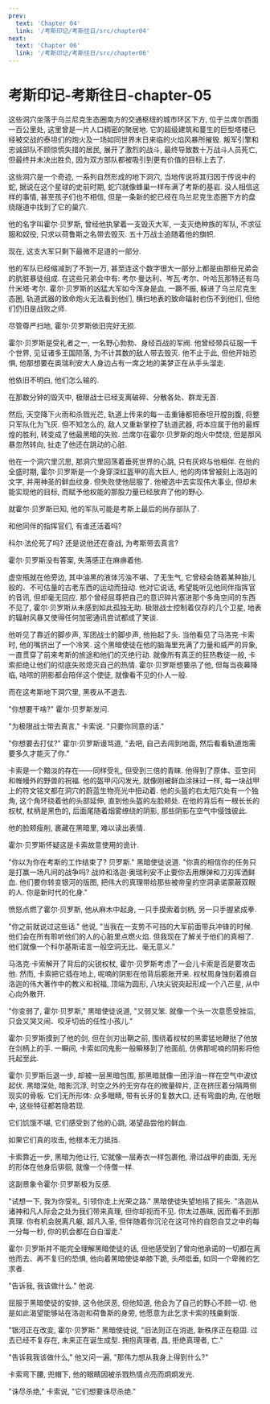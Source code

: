 ```yaml
---
prev:
  text: 'Chapter 04'
  link: '/考斯印记/考斯往日/src/chapter04'
next:
  text: 'Chapter 06'
  link: '/考斯印记/考斯往日/src/chapter06'
---
```


# 考斯印记-考斯往日-chapter-05

这些洞穴坐落于乌兰尼克生态圈南方的交通枢纽的城市环区下方, 位于兰席尔西面一百公里处, 这里曾是一片人口稠密的聚居地. 它的超级建筑和蔓生的巨型塔楼已经被交战的泰坦们的炮火及一场如同世界末日来临的火焰风暴所摧毁. 叛军引擎和忠诚部队不顾惊慌失措的居民, 展开了激烈的战斗, 最终导致数十万战斗人员死亡, 但最终并未决出胜负, 因为双方部队都被吸引到更有价值的目标上去了.

这些洞穴是一个奇迹, 一系列自然形成的地下洞穴, 当地传说将其归因于传说中的蛇, 据说在这个星球的史前时期, 蛇穴就像蜂巢一样布满了考斯的基岩. 没人相信这样的事情, 甚至孩子们也不相信, 但是一条新的蛇已经在乌兰尼克生态圈下方的盘绕隧道中找到了它的巢穴.

他的名字叫霍尔·贝罗斯, 曾经他执掌着一支毁灭大军, 一支灭绝种族的军队, 不求征服和奴役, 只求以荷鲁斯之名带去毁灭. 五十万战士追随着他的旗帜.

现在, 这支大军只剩下最微不足道的一部分.

他的军队已经缩减到了不到一万, 甚至连这个数字很大一部分上都是由那些兄弟会的肮脏暴徒组成. 在这些兄弟会中有: 考尔·曼达利、岑瓦·考尔、叶哈瓦那特还有乌什米塔·考尔. 霍尔·贝罗斯的凶猛大军如今浑身是血, 一蹶不振, 躲进了乌兰尼克生态圈, 轨道武器的致命炮火无法看到他们, 横扫地表的致命辐射也伤不到他们, 但他们仍旧是战败之师.

尽管尊严扫地, 霍尔·贝罗斯依旧完好无损.

霍尔·贝罗斯是受礼者之一, 一名野心勃勃、身经百战的军阀. 他曾经带兵征服一千个世界, 见证诸多王国陨落, 为不计其数的敌人带去毁灭. 他不止于此, 但他开始恐惧, 他那想要在奥瑞利安大人身边占有一席之地的美梦正在从手头溜走.

他依旧不明白, 他们怎么输的.

在那数分钟的毁灭中, 极限战士已经支离破碎、分散各处、群龙无首.

然后, 天空降下火雨和杀戮光芒, 轨道上传来的每一击重锤都把泰坦开膛剖腹, 将整只军队化为飞灰. 但不知怎么的, 敌人又重新掌控了轨道武器, 将本应属于他的最辉煌的胜利, 转变成了他最黑暗的失败. 兰席尔在霍尔·贝罗斯的炮火中焚烧, 但是那风暴忽然转向, 扯走了他还在跳动的心脏.

他在一个洞穴里沉思, 那洞穴里回荡着垂死世界的心跳, 只有灰烬与他相伴. 在他的全盛时期, 霍尔·贝罗斯是一个身穿深红盔甲的高大巨人, 他的肉体曾被刻上洛迦的文字, 并用神圣的鲜血纹身. 但失败使他屈服了. 他被选中去实现伟大事业, 但却未能实现他的目标, 而赋予他权能的那股力量已经放弃了他的野心.

就霍尔·贝罗斯已知, 他的军队可能是考斯上最后的尚存部队了.

和他同伴的指挥官们, 有谁还活着吗?

科尔·法伦死了吗? 还是说他还在奋战, 为考斯带去真言?

霍尔·贝罗斯没有答案, 失落感正在麻痹着他.

虚空瓶就在他旁边, 其中油黑的液体污浊不堪、了无生气, 它曾经会随着某种胎儿般的、不可估量的古老东西的运动而扭动. 他对它说话, 希望能听见他同伴指挥官的音讯, 但却毫无回应. 那个曾经屈尊把自己的意识碎片塞进那个多角空间的东西不见了, 霍尔·贝罗斯从未感到如此孤独无助. 极限战士控制着仅存的几个卫星, 地表的辐射风暴又使得任何加密通讯尝试都成了笑谈.

他听见了靠近的脚步声, 军团战士的脚步声, 他抬起了头. 当他看见了马洛克·卡索时, 他的嘴挤出了一个冷笑. 这个黑暗使徒在他的脑海里充满了力量和威严的异象, 一直贯穿了前来考斯的旅途和他们的灭绝行动. 就像所有真正的狂热教徒一般, 卡索拒绝让他们的彻底失败熄灭自己的热情. 霍尔·贝罗斯想要杀了他, 但每当夜幕降临, 咕哝的阴影都会陪伴这个使徒, 就像看不见的仆人一般.

而在这考斯地下洞穴里, 黑夜从不退去.

"你想要干啥?" 霍尔·贝罗斯发问.

"为极限战士带去真言," 卡索说. "只要你同意的话."

"你想要去打仗?" 霍尔·贝罗斯谩骂道, "去吧, 自己去闯到地面, 然后看看轨道炮需要多久才能灭了你."

卡索是一个黯淡的存在——同样受礼, 但受到三倍的青睐. 他得到了原体、亚空间和帷幔外的野兽的祝福. 他的盔甲闪闪发光, 就像刚被鲜血涂抹过一样, 每一块战甲上的符文铭文都在洞穴的蔚蓝生物亮光中扭动着. 他的头盔的右太阳穴处有一个独角, 这个角环绕着他的头部延伸, 直到他头盔的左脸颊处. 在他的背后有一根长长的权杖, 杖柄是黑色的, 后面尾随着烟雾缭绕的阴影, 那些阴影在空气中侵蚀彼此.

他的脸颊瘦削, 裹藏在黑暗里, 难以读出表情.

霍尔·贝罗斯怀疑这是卡索故意使用的诡计.

"你以为你在考斯的工作结束了? 贝罗斯." 黑暗使徒说道. "你真的相信你的任务只是打赢一场凡间的战争吗? 战帅和洛迦·奥瑞利安不止要你去用爆弹和刀刃挥洒鲜血. 他们要你转变银河的版图, 把伟大的真理带给那些被帝皇的空洞承诺蒙蔽双眼的人. 你是新时代的化身."

愤怒点燃了霍尔·贝罗斯, 他从麻木中起身, 一只手摸索着剑柄, 另一只手握紧成拳.

"你之前就说过这些话." 他说, "当我在一支势不可挡的大军前面带兵冲锋的时候. 他们会在所有聆听他们的人的心脏里点燃火焰. 但我现在了解关于他们的真相了. 他们就像一个科尔基斯诺言一般空洞无比、毫无意义."

马洛克·卡索解开了背后的尖锐权杖, 霍尔·贝罗斯考虑了一会儿卡索是否是要攻击他. 然而, 卡索把它插在地上, 呢喃的阴影在他背后膨胀开来. 权杖周身蚀刻着摘自洛迦的伟大著作中的教义和祝福, 顶端为圆形, 八块尖锐突起形成一个八芒星, 从中心向外散开.

"你变弱了, 霍尔·贝罗斯," 黑暗使徒说道, "又弱又笨. 就像一个头一次意愿受挫后, 只会又哭又闹、咬牙切齿的任性小孩儿."

霍尔·贝罗斯摸到了他的剑, 但在剑刃出鞘之前, 围绕着权杖的黑雾猛地鞭挞了他放在剑柄上的手. 一瞬间, 卡索如同鬼影一般瞬移到了他面前, 仿佛那呢喃的阴影将他托起至此.

霍尔·贝罗斯后退一步, 却被一层黑暗包围, 那黑暗就像一团浮油一样在空气中波纹起伏. 黑暗深处, 暗影沉浮, 时空之外的无穷存在的微量碎片, 正在挤压着分隔两侧现实的骨板. 它们无所形体: 众多眼睛, 带有长牙的复数大口, 还有弯曲的角, 在他眼中, 这些特征都若隐若现.

它们饥饿不堪, 它们感受到了他的心跳, 渴望品尝他的鲜血.

如果它们真的攻击, 他根本无力抵挡.

卡索靠近一步, 黑暗为他让行, 它就像一层寿衣一样包裹他, 滑过战甲的曲面, 无光的形体在他身后徘徊, 就像一个侍僧一样.

这副景象令霍尔·贝罗斯极为反感.

"试想一下, 我为你受礼, 引领你走上光荣之路." 黑暗使徒失望地摇了摇头. "洛迦从诸神和凡人际会之处为我们带来真理, 但你却视而不见. 你太过愚昧, 因而看不到那真理. 你有机会脱离凡躯, 超凡入圣, 但伴随着你沉沦在这可怜的自怨自艾之中的每一分每一秒, 你的机会都在白白溜走."

霍尔·贝罗斯并不能完全理解黑暗使徒的话, 但他感受到了曾向他承诺的一切都在离他而去、再不复归的恐惧, 他向着黑暗使徒单膝下跪, 头颅低垂, 如同一个卑微的乞求者.

"告诉我, 我该做什么." 他说.

屈服于黑暗使徒的安排, 这令他厌恶, 但他知道, 他会为了自己的野心不顾一切. 他是如此渴望能够站在洛迦和荷鲁斯的身旁, 他愿意为此乞求卡索的残羹剩饭.

"银河正在改变, 霍尔·贝罗斯." 黑暗使徒说, "旧法则正在消逝, 新秩序正在稳固. 过去已经不复存在, 未来正在诞生成型. 拥抱真理者, 昌, 拒绝真理者, 亡."

"告诉我我该做什么," 他又问一遍, "那伟力想从我身上得到什么?"

卡索弯下腰, 兜帽下, 他的眼睛因被杀戮热情点亮而炯炯发光.

"诛尽杀绝," 卡索说, "它们想要诛尽杀绝."
